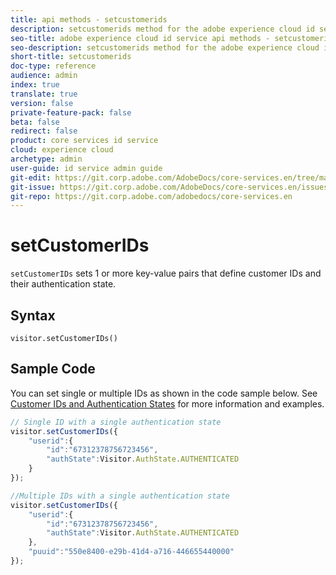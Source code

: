 ```yaml
---
title: api methods - setcustomerids
description: setcustomerids method for the adobe experience cloud id service api
seo-title: adobe experience cloud id service api methods - setcustomerids
seo-description: setcustomerids method for the adobe experience cloud id service api
short-title: setcustomerids
doc-type: reference
audience: admin
index: true
translate: true
version: false
private-feature-pack: false
beta: false
redirect: false
product: core services id service
cloud: experience cloud
archetype: admin
user-guide: id service admin guide
git-edit: https://git.corp.adobe.com/AdobeDocs/core-services.en/tree/master/help/id-service/id-service-api/id-service-api-methods/id-service-api-methods-setcustomerids.md
git-issue: https://git.corp.adobe.com/AdobeDocs/core-services.en/issues/new
git-repo: https://git.corp.adobe.com/adobedocs/core-services.en
---
```

<!--Meta Data Values

**Required Meta for search optimization and page data**

title: free text string

description: free text string

seo-title: free text string

seo-description: free text string

**Optional Meta for extended capabilities**

audience:
all (default), admin, developer, end-user
 
index: true (default), false
 
translate:
true (default), false
 
doc-type:
reference (default), tutorials

version:
false (default), Classic, Standard, 6.5, 6.4, 6.3, 6.2
 
private-feature-pack:
false (default), true
 
beta:
false (default), true
 
redirect:
false (default), pathname
-->

# setCustomerIDs

`setCustomerIDs` sets 1 or more key-value pairs that define customer IDs and their authentication state.

## Syntax

`visitor.setCustomerIDs()`

## Sample Code

You can set single or multiple IDs as shown in the code sample below. See [Customer IDs and Authentication States](mcvid-authenticated-state.html#) for more information and examples.

```javascript
// Single ID with a single authentication state
visitor.setCustomerIDs({
    "userid":{
        "id":"67312378756723456",
        "authState":Visitor.AuthState.AUTHENTICATED
    }
});

//Multiple IDs with a single authentication state
visitor.setCustomerIDs({
    "userid":{
        "id":"67312378756723456",
        "authState":Visitor.AuthState.AUTHENTICATED
    },
    "puuid":"550e8400-e29b-41d4-a716-446655440000"
});
```